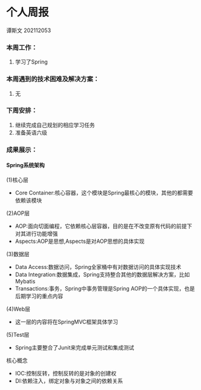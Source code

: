 # 个人周报

谭斯文 202112053

### 本周工作：

1. 学习了Spring

### 本周遇到的技术困难及解决方案：

1. 无

### 下周安排：

1. 继续完成自己规划的相应学习任务
2. 准备英语六级

### 成果展示：

#### Spring系统架构

(1)核心层

* Core Container:核心容器，这个模块是Spring最核心的模块，其他的都需要依赖该模块

(2)AOP层

* AOP:面向切面编程，它依赖核心层容器，目的是在不改变原有代码的前提下对其进行功能增强
* Aspects:AOP是思想,Aspects是对AOP思想的具体实现

(3)数据层

* Data Access:数据访问，Spring全家桶中有对数据访问的具体实现技术
* Data Integration:数据集成，Spring支持整合其他的数据层解决方案，比如Mybatis
* Transactions:事务，Spring中事务管理是Spring AOP的一个具体实现，也是后期学习的重点内容

(4)Web层

* 这一层的内容将在SpringMVC框架具体学习

(5)Test层

* Spring主要整合了Junit来完成单元测试和集成测试

核心概念

* IOC:控制反转，控制反转的是对象的创建权
* DI:依赖注入，绑定对象与对象之间的依赖关系

